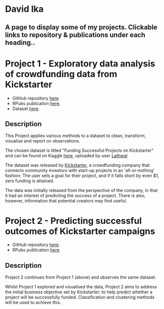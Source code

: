 # David Ika
## A page to display some of my projects. Clickable links to repository & publications under each heading..




# Project 1 - Exploratory data analysis of crowdfunding data from Kickstarter
* GitHub repository [here](https://github.com/davidika/Analysis-of-Kickstarter-campaign-data).
* RPubs publication [here](https://rpubs.com/david_ika/EDA-kickstarter).
* Dataset [here](https://www.kaggle.com/codename007/funding-successful-projects).

## Description 

This Project applies various methods to a dataset to clean, transform, visualise and report on observations.

The chosen dataset is titled "Funding Successful Projects on Kickstarter" and can be found on Kaggle [here](https://www.kaggle.com/codename007/funding-successful-projects), uploaded by user [Lathwal](https://www.kaggle.com/codename007)

The dataset was released by [Kickstarter](https://www.kickstarter.com/), a crowdfunding company that connects community investors with start-up projects in an 'all-or-nothing' fashion: The user sets a goal for their project, and if it falls short by even $1, zero funding is attained.

The data was initially released from the perspective of the company, in that it had an interest of predicting the success of a project. There is also, however, information that potential creators may find useful.




# Project 2 - Predicting successful outcomes of Kickstarter campaigns
* GitHub repository [here](https://github.com/davidika/Analysis-of-Kickstarter-campaign-data).
* RPubs publication [here](https://rpubs.com/david_ika/predicting-Kickstarter-campaign-success).

## Description

Project 2 continues from Project 1 (above) and observes the same dataset.

Whilst Project 1 explored and visualised the data, Project 2 aims to address the initial business objective set by Kickstarter: to help predict whether a project will be successfully funded. Classification and clustering methods will be used to achieve this.
